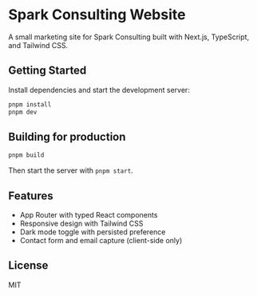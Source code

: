 # Spark Consulting Website

A small marketing site for Spark Consulting built with Next.js, TypeScript, and Tailwind CSS.

## Getting Started

Install dependencies and start the development server:

```bash
pnpm install
pnpm dev
```

## Building for production

```bash
pnpm build
```

Then start the server with `pnpm start`.

## Features

- App Router with typed React components
- Responsive design with Tailwind CSS
- Dark mode toggle with persisted preference
- Contact form and email capture (client-side only)

## License

MIT
